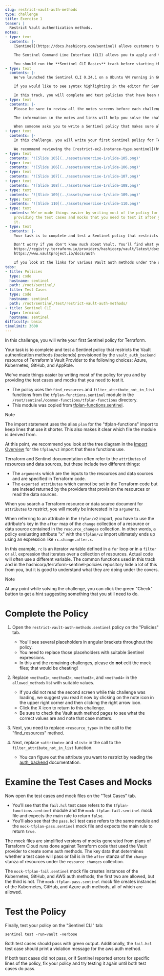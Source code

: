 ```yaml
---
slug: restrict-vault-auth-methods
type: challenge
title: Exercise 1
teaser: |
  Restrict Vault authentication methods.
notes:
- type: text
  contents: |-
    [Sentinel](https://docs.hashicorp.com/sentinel) allows customers to implement policy-as-code in the same way that Terraform implements infrastructure-as-code.

    The Sentinel Command Line Interface (CLI) allows you to apply and test Sentinel policies including those that use mocks generated from Terraform Cloud and Terraform Enterprise plans.

    You should run the **Sentinel CLI Basics** track before starting this track.
- type: text
  contents: |-
    We've launched the Sentinel CLI 0.24.1 on a Ubuntu VM running in GCP so that you don't need to download or install it.

    If you would like to see syntax highlighting in the editor for Sentinel policies, we suggest selecting "ruby" in the language drop-down at the bottom of the editor.

    In this track, you will complete and test policies that have been mostly written for you but have placeholders in angular brackets that you must replace with suitable Sentinel code. When doing this, do not keep the angular brackets, but do keep any quotes that might surround them.
- type: text
  contents: |-
    Please be sure to review all the notes screens before each challenge and to open the links in them in browser tabs outside of the Instruqt UI.

    The information in the notes and links will help you solve the challenges. We're intentionally giving you links instead of the actual information to simulate what you will have to do in the real world.

    When someone asks you to write a Sentinel policy that makes sure all S3 buckets are encrypted, they probably won't tell you which Terraform resource provisions an S3 bucket or which of its attributes determine its encryption. You're going to have to figure these things out on your own by searching for and reading relevant documentation.
- type: text
  contents: |-
    In this challenge, you will write your first Sentinel policy for Terraform.

    We recommend reviewing the [restrict-ec2-instance-type.sentinel](https://github.com/hashicorp/terraform-sentinel-policies/blob/main/aws/restrict-ec2-instance-type.sentinel) policy and the following slides from the Sentinel-for-Terraform-v4.pptx presentation at this point.
- type: text
  contents: '![Slide 105](../assets/exercise-1/slide-105.png)'
- type: text
  contents: '![Slide 106](../assets/exercise-1/slide-106.png)'
- type: text
  contents: '![Slide 107](../assets/exercise-1/slide-107.png)'
- type: text
  contents: '![Slide 108](../assets/exercise-1/slide-108.png)'
- type: text
  contents: '![Slide 109](../assets/exercise-1/slide-109.png)'
- type: text
  contents: '![Slide 110](../assets/exercise-1/slide-110.png)'
- type: text
  contents: We've made things easier by writing most of the policy for you and by
    providing the test cases and mocks that you need to test it after you complete
    it.
- type: text
  contents: |-
    Your task is to complete and test a Sentinel policy that restricts the Vault authentication methods (backends) provisioned by Terraform's Vault Provider.

    Don't worry if you don't know much about Vault. You'll find what you need in these URLs:
    https://registry.terraform.io/providers/hashicorp/vault/latest/docs/resources/auth_backend
    https://www.vaultproject.io/docs/auth

    If you look at the links for various Vault auth methods under the second of these links, you'll see that the `vault auth enable` command always specifies the auth method type with a single lower-case string identical to or similar to the full name of the auth method. These strings are also what the Terraform Vault Provider uses when creating Vault auth methods.
tabs:
- title: Policies
  type: code
  hostname: sentinel
  path: /root/sentinel/
- title: Test Cases
  type: code
  hostname: sentinel
  path: /root/sentinel/test/restrict-vault-auth-methods/
- title: Sentinel CLI
  type: terminal
  hostname: sentinel
difficulty: basic
timelimit: 3600
---
```

<style>
  v {
    display: inline-flex;
    color: white;
    background-color: rgb(17, 158, 111);
    align-items: center;
    justify-content: center;
    font-size: 14px;
    padding: 10px;
    border-radius: 2px;
    height: 24px;
  }
  t {
    display: inline-flex;
    border-radius: 5px;
    background-color: rgba(30,38,55,1);
    color: rgba(151,159,175,1);
    padding: 2px 10px 2px 5px;
    font-size: 14px;
    letter-spacing: 1.2px;
    justify-content: center;
    height: 24px;
    align-items: center;
  }
  t > a img {
    display: inline-block;
    max-height: 24px;
  }
  c {
    display: flex;
    justify-content: center;
    border-radius: 5px;
    background-color: black;
  }
  c > img {
    max-width: 200px;
    max-height: 200px;
  }
</style>

In this challenge, you will write your first Sentinel policy for Terraform.

Your task is to complete and test a Sentinel policy that restricts the Vault authentication methods (backends) provisioned by the `vault_auth_backend` resource of Terraform's Vault Provider to the following choices: Azure, Kubernetes, GitHub, and AppRole.

We've made things easier by writing most of the policy for you and by providing the test cases and mocks that you need to test it.
- The policy uses the `find_resources` and `filter_attribute_not_in_list` functions from the `tfplan-functions.sentinel` module in the `/root/sentinel/common-functions/tfplan-functions` directory.
- This module was copied from [tfplan-functions.sentinel](https://github.com/hashicorp/terraform-sentinel-policies/blob/main/common-functions/tfplan-functions/tfplan-functions.sentinel).

> [!NOTE]
> The import statement uses the alias `plan` for the "tfplan-functions" import to keep lines that use it shorter. This also makes it clear which file the module is derived from.

At this point, we recommend you look at the tree diagram in the [Import Overview](https://www.terraform.io/docs/cloud/sentinel/import/tfplan-v2.html#import-overview) for the `tfplan/v2` import that these functions use.

Terraform and Sentinel documentation often refer to the `attributes` of resources and data sources, but these include two different things:
  - The `arguments` which are the inputs to the resources and data sources and are specified in Terraform code.
  - The `exported attributes` which cannot be set in the Terraform code but are instead returned by the providers that provision the resources or read the data sources.

When you search a Terraform resource or data source document for `attributes` to restrict, you will mostly be interested in its `arguments`.

When referring to an attribute in the `tfplan/v2` import, you have to use the attribute's key in the `after` map of the `change` collection of a resource or data source contained in the `resource_changes` collection. In other words, a policy evaluating attribute "x" with the `tfplan/v2` import ultimately ends up using an expression like `rc.change.after.x`.

In this example, `rc` is an iterator variable defined in a `for` loop or in a `filter` or `all` expression that iterates over a collection of resources. Actual code will often use a different variable. The common functions used in this track and in the hashicorp/terraform-sentinel-policies repository hide a lot of this from you, but it is good to understand what they are doing under the covers.

> [!NOTE]
> At any point while solving the challenge, you can click the green "Check" button to get a hint suggesting something that you still need to do.

Complete the Policy
===
1. Open the `restrict-vault-auth-methods.sentinel` policy on the "Policies" tab.
    - You'll see several placeholders in angular brackets throughout the policy.
    - You need to replace those placeholders with suitable Sentinel expressions.
    - In this and the remaining challenges, please do **not** edit the mock files; that would be cheating!

2. Replace `<method1>`, `<method2>`, `<method3>`, and `<method4>` in the `allowed_methods` list with suitable values.
    - If you did not read the second screen while this challenge was loading, we suggest you read it now by clicking on the note icon in the upper right corner and then clicking the right arrow icon.
    - Click the X icon to return to this challenge.
    - Be sure to check the Vault auth method pages to see what the correct values are and note that case matters.

3. Next, you need to replace `<resource_type>` in the call to the "find_resources" method.

4. Next, replace `<attribute>` and `<list>` in the call to the `filter_attribute_not_in_list` function.
    - You can figure out the attribute you want to restrict by reading the [auth_backend](https://registry.terraform.io/providers/hashicorp/vault/latest/docs/resources/auth_backend) documentation.

Examine the Test Cases and Mocks
===
Now open the test cases and mock files on the "Test Cases" tab.
- You'll see that the `fail.hcl` test case refers to the `tfplan-functions.sentinel` module and the `mock-tfplan-fail.sentinel` mock file and expects the main rule to return `false`.
- You'll also see that the `pass.hcl` test case refers to the same module and the `mock-tfplan-pass.sentinel` mock file and expects the main rule to return `true`.

The mock files are simplified versions of mocks generated from plans of Terraform Cloud runs done against Terraform code that used the Vault provider to create some auth methods. The key data that determines whether a test case will pass or fail is in the `after` stanza of the `change` stanza of resources under the `resource_changes` collection.

The `mock-tfplan-fail.sentinel` mock file creates instances of the Kubernetes, GitHub, and AWS auth methods; the first two are allowed, but the third is not. The `mock-tfplan-pass.sentinel` mock file creates instances of the Kubernetes, GitHub, and Azure auth methods, all of which are allowed.

Test the Policy
===
Finally, test your policy on the "Sentinel CLI" tab:
```
sentinel test -run=vault -verbose
```
Both test cases should pass with green output. Additionally, the `fail.hcl` test case should print a violation message for the aws auth method.

If both test cases did not pass, or if Sentinel reported errors for specific lines of the policy, fix your policy and try testing it again until both test cases do pass.
